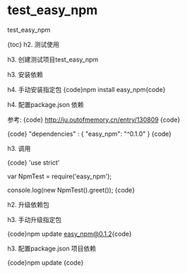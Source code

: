 # test_easy_npm
test_easy_npm

{toc}
h2. 测试使用

h3. 创建测试项目test_easy_npm

h3. 安装依赖

h4. 手动安装指定包
{code}npm install easy_npm{code}

h4. 配置package.json 依赖

参考: {code} http://ju.outofmemory.cn/entry/130809 {code}

{code}
 "dependencies" : {
   "easy_npm":  "^0.1.0"
 }
{code}

h3. 调用

{code}
'use strict'

var NpmTest  = require('easy_npm');

console.log(new NpmTest().greet());
{code}



h2. 升级依赖包

h3. 手动升级指定包

{code}npm update easy_npm@0.1.2{code}

h3. 配置package.json 项目依赖

{code}npm update {code}

